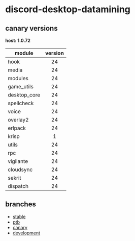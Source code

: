 # discord-desktop-datamining

## canary versions

**host: 1.0.72**

| module | version |
| ------ | :-----: |
| hook | 24 |
| media | 24 |
| modules | 24 |
| game_utils | 24 |
| desktop_core | 24 |
| spellcheck | 24 |
| voice | 24 |
| overlay2 | 24 |
| erlpack | 24 |
| krisp | 1 |
| utils | 24 |
| rpc | 24 |
| vigilante | 24 |
| cloudsync | 24 |
| sekrit | 24 |
| dispatch | 24 |

## branches

- [stable](https://github.com/OpenAsar/discord-desktop-datamining/tree/stable)
- [ptb](https://github.com/OpenAsar/discord-desktop-datamining/tree/ptb)
- [canary](https://github.com/OpenAsar/discord-desktop-datamining/tree/canary)
- [development](https://github.com/OpenAsar/discord-desktop-datamining/tree/development)